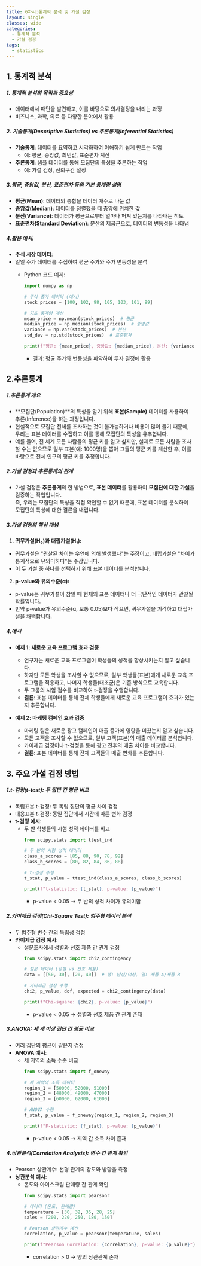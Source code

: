 ```yaml
---
title: 6차시:통계적 분석 및 가설 검정
layout: single
classes: wide
categories:
  - 통계적 분석
  - 가설 검정
tags:
  - statistics
---
```




## **1. 통계적 분석**  
##### 1. **통계적 분석의 목적과 중요성**  
  - 데이터에서 패턴을 발견하고, 이를 바탕으로 의사결정을 내리는 과정  
  - 비즈니스, 과학, 의료 등 다양한 분야에서 활용  

##### 2. **기술통계(Descriptive Statistics) vs 추론통계(Inferential Statistics)**  
  - **기술통계**: 데이터를 요약하고 시각화하여 이해하기 쉽게 만드는 작업  
    - 예: 평균, 중앙값, 최빈값, 표준편차 계산  
  - **추론통계**: 샘플 데이터를 통해 모집단의 특성을 추론하는 작업  
    - 예: 가설 검정, 신뢰구간 설정  

##### 3.**평균, 중앙값, 분산, 표준편차 등의 기본 통계량 설명**  
  - **평균(Mean)**: 데이터의 총합을 데이터 개수로 나눈 값  
  - **중앙값(Median)**: 데이터를 정렬했을 때 중앙에 위치한 값  
  - **분산(Variance)**: 데이터가 평균으로부터 얼마나 퍼져 있는지를 나타내는 척도  
  - **표준편차(Standard Deviation)**: 분산의 제곱근으로, 데이터의 변동성을 나타냄  

##### 4.**활용 예시:**  
- **주식 시장 데이터**:  
- 일일 주가 데이터를 수집하여 평균 주가와 주가 변동성을 분석  
  - Python 코드 예제:

    ```python
    import numpy as np

    # 주식 종가 데이터 (예시)
    stock_prices = [100, 102, 98, 105, 103, 101, 99]

    # 기초 통계량 계산
    mean_price = np.mean(stock_prices)  # 평균
    median_price = np.median(stock_prices)  # 중앙값
    variance = np.var(stock_prices)  # 분산
    std_dev = np.std(stock_prices)  # 표준편차

    print(f"평균: {mean_price}, 중앙값: {median_price}, 분산: {variance}, 표준편차: {std_dev}")
    ```
    - 결과: 평균 주가와 변동성을 파악하여 투자 결정에 활용  

## **2.추론통계**
##### 1.**추론통계 개요**
- **모집단(Population)**의 특성을 알기 위해 **표본(Sample)** 데이터를 사용하여 추론(Inference)을 하는 과정입니다.  
- 현실적으로 모집단 전체를 조사하는 것이 불가능하거나 비용이 많이 들기 때문에, 우리는 표본 데이터를 수집하고 이를 통해 모집단의 특성을 유추합니다.
- 예를 들어, 전 세계 모든 사람들의 평균 키를 알고 싶지만, 실제로 모든 사람을 조사할 수는 없으므로 일부 표본(예: 1000명)을 뽑아 그들의 평균 키를 계산한 후, 이를 바탕으로 전체 인구의 평균 키를 추정합니다.

##### **2.가설 검정과 추론통계의 관계**
- 가설 검정은 **추론통계**의 한 방법으로, **표본 데이터**를 활용하여 **모집단에 대한 가설**을 검증하는 작업입니다.  
즉, 우리는 모집단의 특성을 직접 확인할 수 없기 때문에, 표본 데이터를 분석하여 모집단의 특성에 대한 결론을 내립니다.

##### **3.가설 검정의 핵심 개념**
1. **귀무가설(H₀)과 대립가설(H₁):**  
- 귀무가설은 "관찰된 차이는 우연에 의해 발생했다"는 주장이고, 대립가설은 "차이가 통계적으로 유의미하다"는 주장입니다.   
- 이 두 가설 중 하나를 선택하기 위해 표본 데이터를 분석합니다.

2. **p-value와 유의수준(α):**  
- p-value는 귀무가설이 참일 때 현재의 표본 데이터나 더 극단적인 데이터가 관찰될 확률입니다.
- 만약 p-value가 유의수준(α, 보통 0.05)보다 작으면, 귀무가설을 기각하고 대립가설을 채택합니다.



##### **4.예시**

- **예제 1: 새로운 교육 프로그램 효과 검증**
    - 연구자는 새로운 교육 프로그램이 학생들의 성적을 향상시키는지 알고 싶습니다.
    - 하지만 모든 학생을 조사할 수 없으므로, 일부 학생들(표본)에게 새로운 교육 프로그램을 적용하고, 나머지 학생들(대조군)은 기존 방식으로 교육합니다.
    - 두 그룹의 시험 점수를 비교하여 t-검정을 수행합니다.
    - **결론**: 표본 데이터를 통해 전체 학생들에게 새로운 교육 프로그램이 효과가 있는지 추론합니다.

- **예제 2: 마케팅 캠페인 효과 검증**
    - 마케팅 팀은 새로운 광고 캠페인이 매출 증가에 영향을 미쳤는지 알고 싶습니다.
    - 모든 고객을 조사할 수 없으므로, 일부 고객(표본)의 매출 데이터를 분석합니다.
    - 카이제곱 검정이나 t-검정을 통해 광고 전후의 매출 차이를 비교합니다.
    - **결론**: 표본 데이터를 통해 전체 고객들의 매출 변화를 추론합니다.



## **3. 주요 가설 검정 방법**  

##### 1.**t-검정(t-test): 두 집단 간 평균 비교**  
  - 독립표본 t-검정: 두 독립 집단의 평균 차이 검정  
  - 대응표본 t-검정: 동일 집단에서 시간에 따른 변화 검정  
  - **t-검정 예시**:  
    - 두 반 학생들의 시험 성적 데이터를 비교  
        ```python
        from scipy.stats import ttest_ind

        # 두 반의 시험 성적 데이터
        class_a_scores = [85, 88, 90, 78, 92]
        class_b_scores = [80, 82, 84, 86, 88]

        # t-검정 수행
        t_stat, p_value = ttest_ind(class_a_scores, class_b_scores)

        print(f"t-statistic: {t_stat}, p-value: {p_value}")
        ```
        - p-value < 0.05 → 두 반의 성적 차이가 유의미함  

##### 2.**카이제곱 검정(Chi-Square Test): 범주형 데이터 분석**  
  - 두 범주형 변수 간의 독립성 검정  
  - **카이제곱 검정 예시**:  
    - 설문조사에서 성별과 선호 제품 간 관계 검정  
        ```python
        from scipy.stats import chi2_contingency

        # 설문 데이터 (성별 vs 선호 제품)
        data = [[50, 30], [20, 40]]  # 행: 남성/여성, 열: 제품 A/제품 B

        # 카이제곱 검정 수행
        chi2, p_value, dof, expected = chi2_contingency(data)

        print(f"Chi-square: {chi2}, p-value: {p_value}")
        ```
        - p-value < 0.05 → 성별과 선호 제품 간 관계 존재  

##### 3.**ANOVA: 세 개 이상 집단 간 평균 비교**  
  - 여러 집단의 평균이 같은지 검정  
  - **ANOVA 예시**:  
    - 세 지역의 소득 수준 비교  
        ```python
        from scipy.stats import f_oneway

        # 세 지역의 소득 데이터
        region_1 = [50000, 52000, 51000]
        region_2 = [48000, 49000, 47000]
        region_3 = [60000, 62000, 61000]

        # ANOVA 수행
        f_stat, p_value = f_oneway(region_1, region_2, region_3)

        print(f"F-statistic: {f_stat}, p-value: {p_value}")
        ```
        - p-value < 0.05 → 지역 간 소득 차이 존재  


##### 4.**상관분석(Correlation Analysis): 변수 간 관계 확인**  
  - Pearson 상관계수: 선형 관계의 강도와 방향을 측정  
  - **상관분석 예시**:  
    - 온도와 아이스크림 판매량 간 관계 확인  
        ```python
        from scipy.stats import pearsonr

        # 데이터 (온도, 판매량)
        temperature = [30, 32, 35, 28, 25]
        sales = [200, 220, 250, 180, 150]

        # Pearson 상관계수 계산
        correlation, p_value = pearsonr(temperature, sales)

        print(f"Pearson Correlation: {correlation}, p-value: {p_value}")
        ```
        - correlation > 0 → 양의 상관관계 존재  






